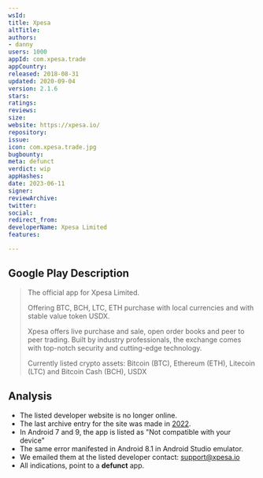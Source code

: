 ```yaml
---
wsId: 
title: Xpesa
altTitle: 
authors:
- danny
users: 1000
appId: com.xpesa.trade
appCountry: 
released: 2018-08-31
updated: 2020-09-04
version: 2.1.6
stars: 
ratings: 
reviews: 
size: 
website: https://xpesa.io/
repository: 
issue: 
icon: com.xpesa.trade.jpg
bugbounty: 
meta: defunct
verdict: wip
appHashes: 
date: 2023-06-11
signer: 
reviewArchive: 
twitter: 
social: 
redirect_from: 
developerName: Xpesa Limited
features: 

---
```


## Google Play Description

> The official app for Xpesa Limited.
>
> Offering BTC, BCH, LTC, ETH purchase with local currencies and with stable value token USDX.
>
> Xpesa offers live purchase and sale, open order books and peer to peer trading. Built by industry professionals, the exchange comes with top-notch security and cutting-edge technology.
>
> Currently listed crypto assets: Bitcoin (BTC), Ethereum (ETH), Litecoin (LTC) and Bitcoin Cash (BCH), USDX

## Analysis

- The listed developer website is no longer online. 
- The last archive entry for the site was made in [2022](https://web.archive.org/web/20220501080040/https://xpesa.io/). 
- In Android 7 and 9, the app is listed as "Not compatible with your device"
- The same error manifested in Android 8.1 in Android Studio emulator. 
- We emailed them at the listed developer contact: support@xpesa.io
- All indications, point to a **defunct** app.




